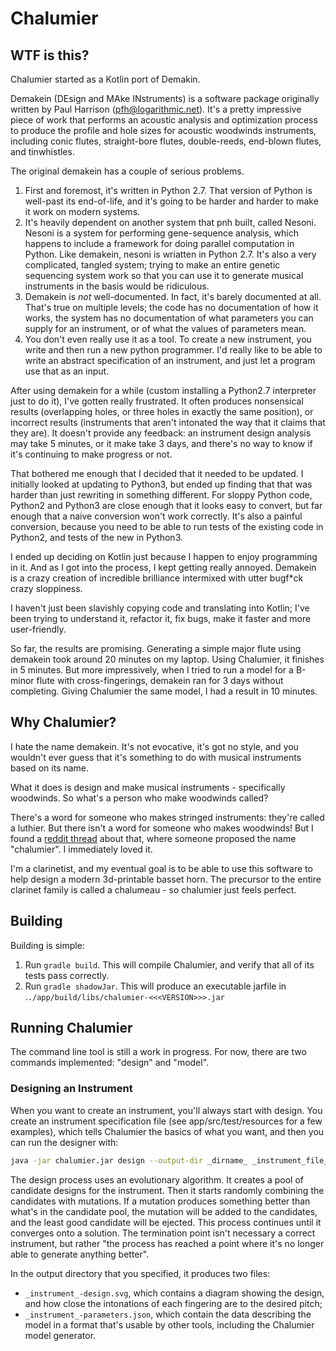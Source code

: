 # Chalumier

## WTF is this?

Chalumier started as a Kotlin port of Demakin.

Demakein (DEsign and MAke INstruments) is a software package originally
written by Paul Harrison (pfh@logarithmic.net). It's a pretty impressive
piece of work that performs an acoustic analysis and optimization process
to produce the profile and hole sizes for acoustic woodwinds instruments,
including conic flutes, straight-bore flutes, double-reeds, end-blown
flutes, and tinwhistles.

The original demakein has a couple of serious problems.

1. First and foremost, it's written in Python 2.7. That version of Python
  is well-past its end-of-life, and it's going to be harder and harder to
  make it work on modern systems. 
2. It's heavily dependent on another system that pnh built, called Nesoni.
  Nesoni is a system for performing gene-sequence analysis, which happens
  to include a framework for doing parallel computation in Python. Like
  demakein, nesoni is wriatten in Python 2.7. It's also a very complicated,
  tangled system; trying to make an entire genetic sequencing system work
  so that you can use it to generate musical instruments in the basis
  would be ridiculous.
3. Demakein is _not_ well-documented. In fact, it's barely documented at all.
  That's true on multiple levels; the code has no documentation of how it
  works, the system has no documentation of what parameters you can supply
  for an instrument, or of what the values of parameters mean.
4. You don't even really use it as a tool. To create a new instrument,
  you write and then run a new python programmer. I'd really like to be
  able to write an abstract specification of an instrument, and just
  let a program use that as an input.

After using demakein for a while (custom installing a Python2.7 interpreter
just to do it), I've gotten really frustrated. It often produces nonsensical
results (overlapping holes, or three holes in exactly the same position), 
or incorrect results (instruments that aren't intonated the way that it
claims that they are). It doesn't provide any feedback: an instrument design
analysis may take 5 minutes, or it make take 3 days, and there's no way to
know if it's continuing to make progress or not.

That bothered me enough that I decided that it needed to be updated. I
initially looked at updating to Python3, but ended up finding that that 
was harder than just rewriting in something different. For sloppy Python
code, Python2 and Python3 are close enough that it looks easy to convert,
but far enough that a naive conversion won't work correctly. It's also a 
painful conversion, because you need to be able to run tests of the 
existing code in Python2, and tests of the new in Python3.

I ended up deciding on Kotlin just because I happen to enjoy programming
in it. And as I got into the process, I kept getting really annoyed. Demakein
is a crazy creation of incredible brilliance intermixed with utter
bugf*ck crazy sloppiness.

I haven't just been slavishly copying code and translating into Kotlin;
I've been trying to understand it, refactor it, fix bugs, make it faster
and more user-friendly.

So far, the results are promising. Generating a simple major flute using 
demakein took around 20 minutes on my laptop. Using Chalumier, it finishes
in 5 minutes. But more impressively, when I tried to run a model for
a B-minor flute with cross-fingerings, demakein ran for 3 days without
completing. Giving Chalumier the same model, I had a result in 10 minutes.

## Why Chalumier?

I hate the name demakein. It's not evocative, it's got no style, and you
wouldn't ever guess that it's something to do with musical instruments based
on its name.

What it does is design and make musical instruments - specifically woodwinds. So what's
a person who make woodwinds called?

There's a word for someone who makes stringed instruments: they're called
a luthier. But there isn't a word for someone who makes woodwinds! But I found
a [reddit thread](https://www.reddit.com/r/fantasywriters/comments/1e69c2/whats_a_cool_sounding_word_for_a_maker_of_musical/)
about that, where someone proposed the name "chalumier". I immediately loved it.

I'm a clarinetist, and my eventual goal is to be able to use this
software to help design a modern 3d-printable basset horn. The precursor
to the entire clarinet family is called a chalumeau - so chalumier just
feels perfect.

## Building

Building is simple:

1. Run `gradle build`. This will compile Chalumier, and verify that all of its
   tests pass correctly.
2. Run `gradle shadowJar`. This will produce an executable jarfile in
   .`./app/build/libs/chalumier-<<<VERSION>>>.jar`


## Running Chalumier

The command line tool is still a work in progress. For now, there are two commands implemented: "design"
and "model". 

### Designing an Instrument

When you want to create an instrument, you'll always start with design. You create
an instrument specification file (see app/src/test/resources for a few examples), which
tells Chalumier the basics of what you want, and then you can run the designer with:

```bash
java -jar chalumier.jar design --output-dir _dirname_ _instrument_file_
```

The design process uses an evolutionary algorithm. It creates a pool of candidate
designs for the instrument. Then it starts randomly combining the candidates with
mutations. If a mutation produces something better than what's in the candidate pool,
the mutation will be added to the candidates, and the least good candidate will be ejected.
This process continues until it converges onto a solution. The termination point isn't
necessary a correct instrument, but rather "the process has reached a point where it's
no longer able to generate anything better". 

In the output directory that you specified, it produces two files:
* `_instrument_-design.svg`, which contains a diagram showing the design, and how
   close the intonations of each fingering are to the desired pitch;
* `_instrument_-parameters.json`, which contain the data describing the model in
  a format that's usable by other tools, including the Chalumier model generator.


